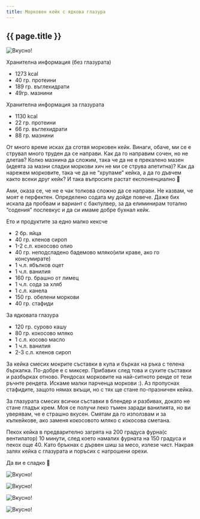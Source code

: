 ```yaml
---
title: Морковен кейк с ядкова глазура
---
```

## {{ page.title }}

![Вкусно!](/images/2017/12/985DEFDE-4CA9-4D81-9FB4-BDA0846586E7-1024x768.jpeg "Да Ви е сладко!")

Хранителна информация (без глазурата)
- 1273 kcal
- 40 гр. протеини
- 189 гр. въглехидрати
- 49гр. мазнини

Хранителна информация за глазурата
- 1130 kcal
- 22 гр. протеини
- 66 гр. въглехидрати
- 88 гр. мазнини

От много време исках да сготвя морковен кейк. Винаги, обаче, ми се е струвал много труден да се направи. Как да го направим сочен, но не длетав? Колко мазнина да сложим, така че да не е прекалено мазен (идеята за мазни сладки моркови хич не ми се струва апетитна)? Как да нарежем морковите, така че да не “хрупаме” кейка, а да го дъвчем както всеки друг кейк? И така въпросите растат експоненциално 🙂

Ами, оказа се, че не е чак толкова сложно да се направи. Не казвам, че моят е перфектен. Определено содата му дойде повече. Даже бих искала да пробвам и вариант с бакпулвер, за да елиминирам тотално “содения” послевкус и да си имаме добре бухнал кейк.

Ето и продуктите за едно малко кексче
- 2 бр. яйца
- 40 гр. кленов сироп
- 1-2 с.л. кокосово олио
- 40 гр. неподсладено бадемово мляко(или краве, ако го консумирате)
- 1 ч.л. ябълков оцет
- 1 ч.л. ванилия
- 160 гр. брашно от лимец
- 1 ч.л. сода за хляб
- 1 с.л. канела
- 150 гр. обелени моркови
- 40 гр. стафиди

За ядковата глазура
- 120 гр. сурово кашу
- 80 гр. кокосово мляко
- 1 с.л. косово масло
- 1 ч.л. ванилия
- 2-3 с.л. кленов сироп

За кейка смесих мокрите съставки в купа и бърках на ръка с телена бъркалка. По-добре е с миксер. Прибавих след това и сухите съставки и разбърках отново. Рендосах морковите на най-ситното ренде от тези ръчнте рендета. Искаме малки парченца моркови :). Аз пропуснах стафидите, защото нямах вкъщи, но с тях ще стане по-празничен кейка.

За глазурата смесих всички съставки в блендер и разбивах, докато не стане гладък крем. Моя се получи леко тъмен заради ванилията, но ви уверявам, че е страшно вкусен. Смятам да го използвам и за къпкейкове, ако заменя кокосовото мляко с кокосова сметана.

Пекох кейка в предварително загрята на 200 градуса фурна(с вентилатор) 10 минути, след което намалих фурната на 150 градуса и пекох още 40. Като бръкнах с дървен шиш за месо, излезе чист. Накрая залях кейка с глазурата и поръсих с натрошени орехи.

Да ви е сладко 🙂

![Вкусно!](/images/2017/12/4B5D8C70-689E-4F7B-92CD-66C8EC6C3E8D-1024x768.jpeg "Да Ви е сладко!")

![Вкусно!](/images/2017/12/9EC44996-34A2-4E11-9309-D2EA5E994C00-1024x768.jpeg "Да Ви е сладко!")

![Вкусно!](/images/2017/12/419F707A-1D4B-41FD-994C-24DBB5E4605E-1024x768.jpeg "Да Ви е сладко!")

![Вкусно!](/images/2017/12/10B3AEDB-C01F-4524-AF53-A1CCD488859B-1024x768.jpeg "Да Ви е сладко!")
